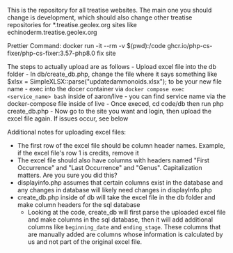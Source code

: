 This is the repository for all treatise websites.
The main one you should change is development, which should also change other treatise repositories for *.treatise.geolex.org sites like echinoderm.treatise.geolex.org

Prettier Command: docker run -it --rm -v $(pwd):/code ghcr.io/php-cs-fixer/php-cs-fixer:3.57-php8.0 fix site

The steps to actually upload are as follows
    - Upload excel file into the db folder
    - In db/create_db.php, change the file where it says something like $xlsx = SimpleXLSX::parse("updatedammonoids.xlsx"); to be your new file name
    - exec into the docer container via `docker compose exec <service_name> bash` inside of aaron/live
        - you can find service name via the docker-compose file inside of live
    - Once execed, cd code/db then run php create_db.php
    - Now go to the site you want and login, then upload the excel file again. If issues occur, see below

Additional notes for uploading excel files: 
- The first row of the excel file should be column header names. Example, if the excel file's row 1 is credits, remove it
- The excel file should also have columns with headers named "First Occurrence" and "Last Occurrence" and "Genus". Capitalization matters. Are you sure you did this?
- displayinfo.php assumes that certain columns exist in the database and any changes in database will likely need changes in displayInfo.php
- create_db.php inside of db will take the excel file in the db folder and make column headers for the sql database
    - Looking at the code, create_db will first parse the uploaded excel file and make columns in the sql database, then it will add additional columns like `beginning_date` and `ending_stage`. These columns that are manually added are columns whose information is calculated by us and not part of the original excel file.
